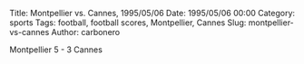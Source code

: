 Title: Montpellier vs. Cannes, 1995/05/06
Date: 1995/05/06 00:00
Category: sports
Tags: football, football scores, Montpellier, Cannes
Slug: montpellier-vs-cannes
Author: carbonero


Montpellier 5 - 3 Cannes

